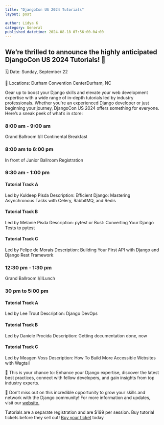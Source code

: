 ```yaml
---
title: "DjangoCon US 2024 Tutorials"
layout: post

author: Lidya K
category: General
published_datetime: 2024-08-18 07:56:00-04:00
---
```

## We’re thrilled to announce the highly anticipated DjangoCon US 2024 Tutorials! 🐍

🗓️ Date: Sunday, September 22

📍 Locations: Durham Convention CenterDurham, NC

Gear up to boost your Django skills and elevate your web development expertise with a wide range of in-depth tutorials led by industry professionals. Whether you're an experienced Django developer or just beginning your journey, DjangoCon US 2024 offers something for everyone.
Here’s a sneak peek of what’s in store:

### 8:00 am - 9:00 am

Grand Ballroom I/II Continental Breakfast

### 8:00 am to 6:00 pm

In front of Junior Ballroom Registration

### 9:30 am - 1:00 pm

#### Tutorial Track A

Led by Kuldeep Pisda Description: Efficient Django: Mastering Asynchronous Tasks with Celery, RabbitMQ, and Redis


#### Tutorial Track B

Led by Melanie Pisda Description: pytest or Bust: Converting Your Django Tests to pytest

#### Tutorial Track C

Led by Felipe de Morais Description: Building Your First API with Django and Django Rest Framework

### 12:30 pm - 1:30 pm

Grand Ballroom I/IILunch

### 30 pm to 5:00 pm

#### Tutorial Track A

Led by Lee Trout Description: Django DevOps 

#### Tutorial Track B

Led by Daniele Procida Description: Getting documentation done, now 

#### Tutorial Track C

Led by Meagen Voss Description: How To Build More Accessible Websites with Wagtail 

🎉 This is your chance to: Enhance your Django expertise, discover the latest best practices, connect with fellow developers, and gain insights from top industry experts.

🚀 Don’t miss out on this incredible opportunity to grow your skills and network with the Django community!
For more information and updates, visit our [website.](https://2024.djangocon.us)

Tutorials are a separate registration and are $199 per session. Buy tutorial tickets before they sell out! [Buy your ticket](https://ti.to/defna/djangocon-us-2024) today
